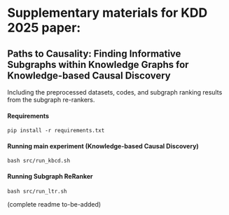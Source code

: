 # Supplementary materials for KDD 2025 paper: 
## Paths to Causality: Finding Informative Subgraphs within Knowledge Graphs for Knowledge-based Causal Discovery

Including the preprocessed datasets, codes, and subgraph ranking results from the subgraph re-rankers.
<!-- including the [datasets](datasets/), [codes](src/), and an [subgraph ranking results](checkpoints) from the subgraph re-rankers. -->

#### Requirements
```pip install -r requirements.txt```

#### Running main experiment (Knowledge-based Causal Discovery)
`bash src/run_kbcd.sh`

#### Running Subgraph ReRanker
`bash src/run_ltr.sh`

(complete readme to-be-added)

<!-- ![](framework.png) -->
